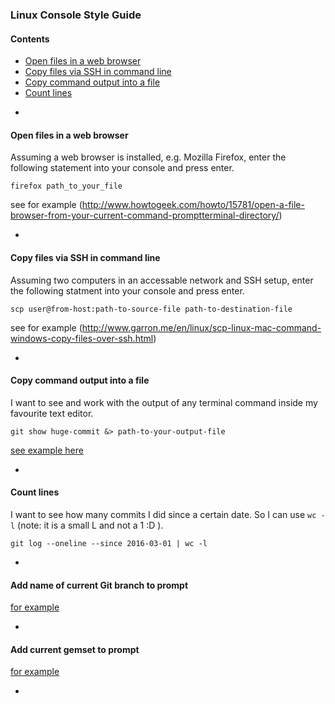 ### Linux Console Style Guide

#### Contents
* [Open files in a web browser](#open-files-in-a-web-browser)
* [Copy files via SSH in command line](#copy-files-via-ssh-in-command-line)
* [Copy command output into a file](#copy-command-output-into-a-file)
* [Count lines](#count-lines)

-

#### Open files in a web browser

Assuming a web browser is installed, e.g. Mozilla Firefox,
enter the following statement into your console and press
enter.

```
firefox path_to_your_file
```
see for example
(http://www.howtogeek.com/howto/15781/open-a-file-browser-from-your-current-command-promptterminal-directory/)

-

#### Copy files via SSH in command line

Assuming two computers in an accessable network and SSH setup,
enter the following statment into your console and press enter.

```
scp user@from-host:path-to-source-file path-to-destination-file
```
see for example
(http://www.garron.me/en/linux/scp-linux-mac-command-windows-copy-files-over-ssh.html)

-

#### Copy command output into a file

I want to see and work with the output of any terminal command inside my favourite text editor.

```
git show huge-commit &> path-to-your-output-file
```
[see example here](http://stackoverflow.com/questions/2840187/how-to-pipe-the-output-of-a-command-to-file-on-linux)

-

#### Count lines

I want to see how many commits I did since a certain date. So I can use `wc -l` (note: it is a small L and not a 1 :D ).

```
git log --oneline --since 2016-03-01 | wc -l
```

-

#### Add name of current Git branch to prompt

[for example](http://martinvalasek.com/blog/current-git-branch-name-in-command-prompt)

-

#### Add current gemset to prompt

[for example](http://stackoverflow.com/questions/3294072/bash-get-last-dirname-filename-in-a-file-path-argument)

-
